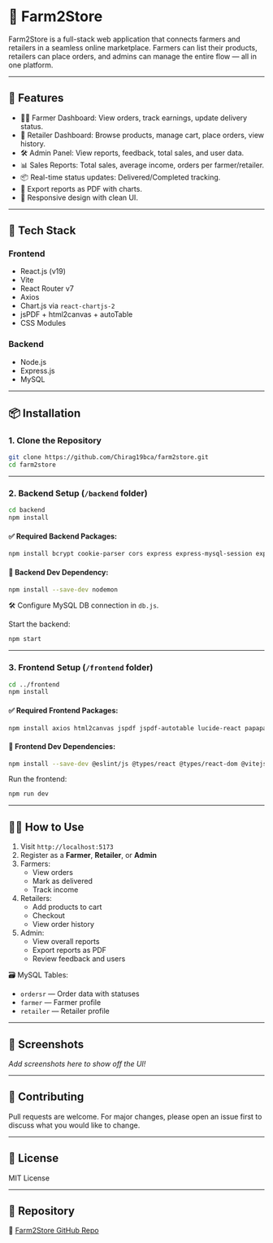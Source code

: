 # 🌾 Farm2Store

Farm2Store is a full-stack web application that connects farmers and retailers in a seamless online marketplace. Farmers can list their products, retailers can place orders, and admins can manage the entire flow — all in one platform.

---

## 🚀 Features

- 👨‍🌾 Farmer Dashboard: View orders, track earnings, update delivery status.
- 🛒 Retailer Dashboard: Browse products, manage cart, place orders, view history.
- 🛠️ Admin Panel: View reports, feedback, total sales, and user data.
- 📊 Sales Reports: Total sales, average income, orders per farmer/retailer.
- 📦 Real-time status updates: Delivered/Completed tracking.
- 🧾 Export reports as PDF with charts.
- 🎨 Responsive design with clean UI.

---

## 🧰 Tech Stack

### Frontend
- React.js (v19)
- Vite
- React Router v7
- Axios
- Chart.js via `react-chartjs-2`
- jsPDF + html2canvas + autoTable
- CSS Modules

### Backend
- Node.js
- Express.js
- MySQL

---

## 📦 Installation

### 1. Clone the Repository

```bash
git clone https://github.com/Chirag19bca/farm2store.git
cd farm2store
```

---

### 2. Backend Setup (`/backend` folder)

```bash
cd backend
npm install
```

#### ✅ Required Backend Packages:

```bash
npm install bcrypt cookie-parser cors express express-mysql-session express-session multer mysql nodemailer react-router-dom
```

#### 🧪 Backend Dev Dependency:

```bash
npm install --save-dev nodemon
```

🛠 Configure MySQL DB connection in `db.js`.

Start the backend:

```bash
npm start
```

---

### 3. Frontend Setup (`/frontend` folder)

```bash
cd ../frontend
npm install
```

#### ✅ Required Frontend Packages:

```bash
npm install axios html2canvas jspdf jspdf-autotable lucide-react papaparse react react-chartjs-2 react-dom react-icons react-router-dom
```

#### 🧪 Frontend Dev Dependencies:

```bash
npm install --save-dev @eslint/js @types/react @types/react-dom @vitejs/plugin-react eslint eslint-plugin-react eslint-plugin-react-hooks eslint-plugin-react-refresh globals vite
```

Run the frontend:

```bash
npm run dev
```

---

## 🏃‍♂️ How to Use

1. Visit `http://localhost:5173`
2. Register as a **Farmer**, **Retailer**, or **Admin**
3. Farmers:
   - View orders
   - Mark as delivered
   - Track income
4. Retailers:
   - Add products to cart
   - Checkout
   - View order history
5. Admin:
   - View overall reports
   - Export reports as PDF
   - Review feedback and users

🗃️ MySQL Tables:
- `ordersr` — Order data with statuses
- `farmer` — Farmer profile
- `retailer` — Retailer profile

---

## 📸 Screenshots

_Add screenshots here to show off the UI!_

---

## 🤝 Contributing

Pull requests are welcome. For major changes, please open an issue first to discuss what you would like to change.

---

## 📃 License

MIT License

---

## 🔗 Repository

🔗 [Farm2Store GitHub Repo](https://github.com/Chirag19bca/farm2store.git)
